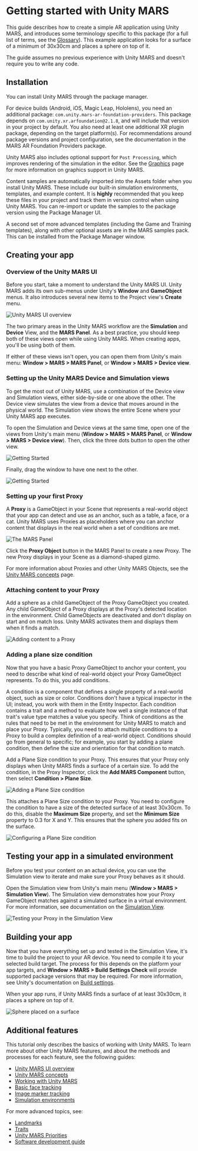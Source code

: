 # Getting started with Unity MARS

This guide describes how to create a simple AR application using Unity MARS, and introduces some terminology specific to this package (for a full list of terms, see the [Glossary](Glossary.md)). This example application looks for a surface of a minimum of 30x30cm and places a sphere on top of it.

The guide assumes no previous experience with Unity MARS and doesn't require you to write any code.

## Installation
You can install Unity MARS through the package manager.

For device builds (Android, iOS, Magic Leap, Hololens), you need an additional package: `com.unity.mars-ar-foundation-providers`. This package depends on `com.unity.xr.arfoundation@2.1.8`, and will include that version in your project by default. You also need at least one additional XR plugin package, depending on the target platform(s). For recommendations around package versions and project configuration, see the documentation in the MARS AR Foundation Providers package.

Unity MARS also includes optional support for `Post Processing`, which improves rendering of the simulation in the editor.
See the [Graphics](Graphics.md) page for more information on graphics support in Unity MARS.

Content samples are automatically imported into the Assets folder when you install Unity MARS. These include our built-in simulation environments, templates, and example content. It is **highly** recommended that you keep these files in your project and track them in version control when using Unity MARS. You can re-import or update the samples to the package version using the Package Manager UI.

A second set of more advanced templates (including the Game and Training templates), along with other optional assets are in the MARS samples pack. This can be installed from the Package Manager window.


## Creating your app

### Overview of the Unity MARS UI

Before you start, take a moment to understand the Unity MARS UI. Unity MARS adds its own sub-menus under Unity's **Window** and **GameObject** menus. It also introduces several new items to the Project view's **Create** menu.

![Unity MARS UI overview](images/UIOverview/ui-overview.png)

The two primary areas in the Unity MARS workflow are the **Simulation** and **Device** View, and the **MARS Panel**. As a best practice, you should keep both of these views open while using Unity MARS. When creating apps, you'll be using both of them.

If either of these views isn't open, you can open them from Unity's main menu: **Window &gt; MARS &gt; MARS Panel**, or **Window &gt; MARS &gt; Device view**.

### Setting up the Unity MARS Device and Simulation views

To get the most out of Unity MARS, use a combination of the Device view and Simulation views, either side-by-side or one above the other. The Device view simulates the view from a device that moves around in the physical world. The Simulation view shows the entire Scene where your Unity MARS app executes.

To open the Simulation and Device views at the same time, open one of the views from Unity's main menu (**Window &gt; MARS &gt; MARS Panel**, or **Window &gt; MARS &gt; Device view**). Then, click the three dots button to open the other view.

![Getting Started](images/GettingStarted/device-simulation-side-by-side1.png)

Finally, drag the window to have one next to the other.

![Getting Started](images/GettingStarted/device-simulation-side-by-side2.png)

### Setting up your first Proxy

A **Proxy** is a GameObject in your Scene that represents a real-world object that your app can detect and use as an anchor, such as a table, a face, or a cat. Unity MARS uses Proxies as placeholders where you can anchor content that displays in the real world when a set of conditions are met.

![The MARS Panel](images/GettingStarted/mars-panel-simple.png)

Click the **Proxy Object** button in the MARS Panel to create a new Proxy. The new Proxy displays in your Scene as a diamond-shaped gizmo.

For more information about Proxies and other Unity MARS Objects, see the [Unity MARS concepts](MARSConcepts.md) page.

### Attaching content to your Proxy
Add a sphere as a child GameObject of the Proxy GameObject you created. Any child GameObject of a Proxy displays at the Proxy's detected location in the environment. Child GameObjects are deactivated and don't display on start and on match loss. Unity MARS activates them and displays them when it finds a match.

![Adding content to a Proxy](images/GettingStarted/adding-content-to-proxy.png)

### Adding a plane size condition
Now that you have a basic Proxy GameObject to anchor your content, you need to describe what kind of real-world object your Proxy GameObject represents. To do this, you add conditions.

A condition is a component that defines a single property of a real-world object, such as size or color. Conditions don't have a typical inspector in the UI; instead, you work with them in the Entity Inspector. Each condition contains a trait and a method to evaluate how well a single instance of that trait's value type matches a value you specify. Think of conditions as the rules that need to be met in the environment for Unity MARS to match and place your Proxy. Typically, you need to attach multiple conditions to a Proxy to build a complex definition of a real-world object. Conditions should go from general to specific; for example, you start by adding a plane condition, then define the size and orientation for that condition to match.

Add a Plane Size condition to your Proxy. This ensures that your Proxy only displays when Unity MARS finds a surface of a certain size. To add the condition, in the Proxy Inspector, click the **Add MARS Component** button, then select **Condition &gt; Plane Size**.

![Adding a Plane Size condition](images/GettingStarted/add-plane-size-condition.png)

This attaches a Plane Size condition to your Proxy. You need to configure the condition to have a size of the detected surface of at least 30x30cm. To do this, disable the **Maximum Size** property, and set the **Minimum Size** property to 0.3 for X and Y. This ensures that the sphere you added fits on the surface.

![Configuring a Plane Size condition](images/GettingStarted/set-plane-size-condition.png)

## Testing your app in a simulated environment

Before you test your content on an actual device, you can use the Simulation view to iterate and make sure your Proxy behaves as it should.

Open the Simulation view from Unity's main menu (**Window &gt; MARS &gt; Simulation View**). The Simulation view demonstrates how your Proxy GameObject matches against a simulated surface in a virtual environment. For more information, see documentation on the [Simulation View](UIOverview.md#simulation-view).

![Testing your Proxy in the Simulation View](images/GettingStarted/simulation.png)

## Building your app
Now that you have everything set up and tested in the Simulation View, it's time to build the project to your AR device. You need to compile it to your selected build target. The process for this depends on the platform your app targets, and **Window &gt; MARS &gt; Build Settings Check** will provide supported package versions that may be required. For more information, see Unity's documentation on [Build settings](https://docs.unity3d.com/Manual/BuildSettings.html).

When your app runs, if Unity MARS finds a surface of at least 30x30cm, it places a sphere on top of it.

![Sphere placed on a surface](images/GettingStarted/sphere-over-plane.png)

## Additional features

This tutorial only describes the basics of working with Unity MARS. To learn more about other Unity MARS features, and about the methods and processes for each feature, see the following guides:

* [Unity MARS UI overview](UIOverview.md)
* [Unity MARS concepts](MARSConcepts.md)
* [Working with Unity MARS](WorkingWithMARS.md)
* [Basic face tracking](FaceTracking.md)
* [Image marker tracking](Markers.md)
* [Simulation environments](SimulationEnvironments.md)

For more advanced topics, see:

* [Landmarks](Landmarks.md)
* [Traits](Traits.md)
* [Unity MARS Priorities](Priority.md)
* [Software development guide](SoftwareDevelopmentGuide.md)
